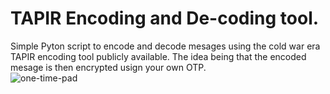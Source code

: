 # TAPIR Encoding and De-coding tool.
Simple Pyton script to encode and decode mesages using the cold war era TAPIR encoding tool publicly available. The idea being that the encoded mesage is then encrypted usign your own OTP.  
![one-time-pad](https://github.com/user-attachments/assets/8bbfeb7a-615d-42b2-a5f8-f7441b0c9fb8)

